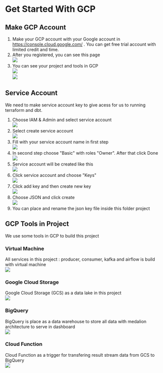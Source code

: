 # Get Started With GCP

## Make GCP Account
1. Make your GCP account with your Google account in https://console.cloud.google.com/ . You can get free trial account with limited credit and time.
2. After you registered, you can see this page<br>
![](assets/gcp/gcp_overview.png)
3. You can see your project and tools in GCP<br>
![](assets/gcp/project_gcp.png)<br>
![](assets/gcp/tools_gcp.png)

## Service Account
We need to make service account key to give acess for us to running terraform and dbt.
1. Choose IAM & Admin and select service account<br>
![](assets/gcp/sa-step1.png)
2. Select create service account<br>
![](assets/gcp/sa-step2.png)
3. Fill with your service account name in first step<br>
![](assets/gcp/sa-step3.png)
4. In second step choose "Basic" with roles "Owner". After that click Done<br>
![](assets/gcp/sa-step4.png)
5. Service account will be created like this<br>
![](assets/gcp/sa-step5.png)
6. Click service account and choose "Keys"<br>
![](assets/gcp/sa-step6.png)
7. Click add key and then create new key<br>
![](assets/gcp/sa-step7.png)
8. Choose JSON and click create<br>
![](assets/gcp/sa-step8.png)
9. You can place and rename the json key file inside this folder project

## GCP Tools in Project
We use some tools in GCP to build this project

### Virtual Machine
All services in this project : producer, consumer, kafka and airflow is build with virtual machine <br>
![](assets/gcp/vm-gcp.png)

### Google Cloud Storage
Google Cloud Storage (GCS) as a data lake in this project <br>
![](assets/gcp/gcs-gcp.png)

### BigQuery
BigQuery is place as a data warehouse to store all data with medalion architecture to serve in dashboard <br>
![](assets/gcp/bq-gcp.png)

### Cloud Function
Cloud Function as a trigger for transfering result stream data from GCS to BigQuery <br>
![](assets/gcp/cloud_function-gcp.png)